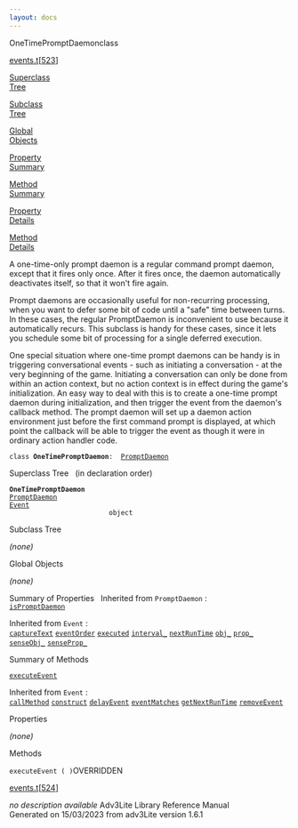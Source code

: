 ```yaml
---
layout: docs
---
```

<span class="title">OneTimePromptDaemon</span><span class="type">class</span>

[events.t](../file/events.t.html)\[[523](../source/events.t.html#523)\]

[Superclass  
Tree](#_SuperClassTree_)

[Subclass  
Tree](#_SubClassTree_)

[Global  
Objects](#_ObjectSummary_)

[Property  
Summary](#_PropSummary_)

[Method  
Summary](#_MethodSummary_)

[Property  
Details](#_Properties_)

[Method  
Details](#_Methods_)



A one-time-only prompt daemon is a regular command prompt daemon, except
that it fires only once. After it fires once, the daemon automatically
deactivates itself, so that it won't fire again.

Prompt daemons are occasionally useful for non-recurring processing,
when you want to defer some bit of code until a "safe" time between
turns. In these cases, the regular PromptDaemon is inconvenient to use
because it automatically recurs. This subclass is handy for these cases,
since it lets you schedule some bit of processing for a single deferred
execution.

One special situation where one-time prompt daemons can be handy is in
triggering conversational events - such as initiating a conversation -
at the very beginning of the game. Initiating a conversation can only be
done from within an action context, but no action context is in effect
during the game's initialization. An easy way to deal with this is to
create a one-time prompt daemon during initialization, and then trigger
the event from the daemon's callback method. The prompt daemon will set
up a daemon action environment just before the first command prompt is
displayed, at which point the callback will be able to trigger the event
as though it were in ordinary action handler code.

`class `**`OneTimePromptDaemon`**` :   `[`PromptDaemon`](../object/PromptDaemon.html)



<span id="_SuperClassTree_"></span>



<span class="hdln">Superclass Tree</span>   (in declaration order)



**`OneTimePromptDaemon`**  
[`PromptDaemon`](../object/PromptDaemon.html)  
[`Event`](../object/Event.html)  
`                         object`  
<span id="_SubClassTree_"></span>



<span class="hdln">Subclass Tree</span>  



*(none)* <span id="_ObjectSummary_"></span>



<span class="hdln">Global Objects</span>  



*(none)* <span id="_PropSummary_"></span>



<span class="hdln">Summary of Properties</span>  
Inherited from `PromptDaemon` :  
[`isPromptDaemon`](../object/PromptDaemon.html#isPromptDaemon)

Inherited from `Event` :  
[`captureText`](../object/Event.html#captureText) [`eventOrder`](../object/Event.html#eventOrder) [`executed`](../object/Event.html#executed) [`interval_`](../object/Event.html#interval_) [`nextRunTime`](../object/Event.html#nextRunTime) [`obj_`](../object/Event.html#obj_) [`prop_`](../object/Event.html#prop_) [`senseObj_`](../object/Event.html#senseObj_) [`senseProp_`](../object/Event.html#senseProp_)

<span id="_MethodSummary_"></span>



<span class="hdln">Summary of Methods</span>  



[`executeEvent`](#executeEvent)



Inherited from `Event` :  
[`callMethod`](../object/Event.html#callMethod) [`construct`](../object/Event.html#construct) [`delayEvent`](../object/Event.html#delayEvent) [`eventMatches`](../object/Event.html#eventMatches) [`getNextRunTime`](../object/Event.html#getNextRunTime) [`removeEvent`](../object/Event.html#removeEvent)

<span id="_Properties_"></span>



<span class="hdln">Properties</span>  



*(none)* <span id="_Methods_"></span>



<span class="hdln">Methods</span>  



<span id="executeEvent"></span>

`executeEvent ( )`<span class="rem">OVERRIDDEN</span>

[events.t](../file/events.t.html)\[[524](../source/events.t.html#524)\]



*no description available*
Adv3Lite Library Reference Manual  
Generated on 15/03/2023 from adv3Lite version 1.6.1


